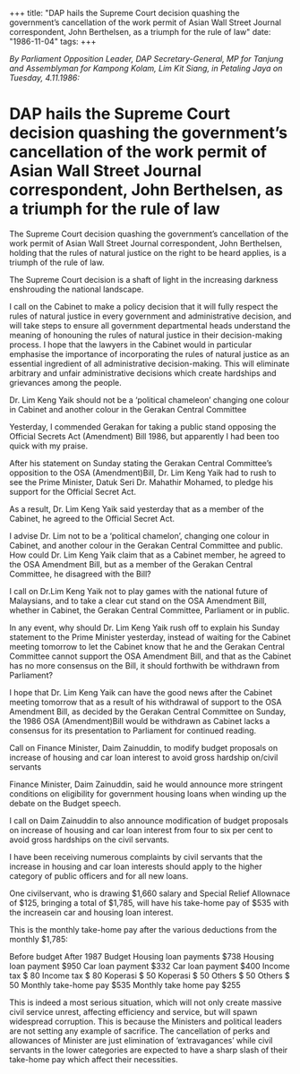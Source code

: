 +++ 
title: "DAP hails the Supreme Court decision quashing the government’s cancellation of the work permit of Asian Wall Street Journal correspondent, John Berthelsen, as a triumph for the rule of law"
date: "1986-11-04"
tags:
+++

_By Parliament Opposition Leader, DAP Secretary-General, MP for Tanjung and Assemblyman for Kampong Kolam, Lim Kit Siang, in Petaling Jaya on Tuesday, 4.11.1986:_

# DAP hails the Supreme Court decision quashing the government’s cancellation of the work permit of Asian Wall Street Journal correspondent, John Berthelsen, as a triumph for the rule of law

The Supreme Court decision quashing the government’s cancellation of the work permit of Asian Wall Street Journal correspondent, John Berthelsen, holding that the rules of natural justice on the right to be heard applies, is a triumph of the rule of law.</u>

The Supreme Court decision is a shaft of light in the increasing darkness enshrouding the national landscape.

I call on the Cabinet to make a policy decision that it will fully respect the rules of natural justice in every government and administrative decision, and will take steps to ensure all government departmental heads understand the meaning of honouning the rules of natural justice in their decision-making process. I hope that the lawyers in the Cabinet would in particular emphasise the importance of incorporating the rules of natural justice as an essential ingredient of all administrative decision-making. This will eliminate arbitrary and unfair administrative decisions which create hardships and grievances among the people.

Dr. Lim Keng Yaik should not be a ‘political chameleon’ changing one colour in Cabinet and another colour in the Gerakan Central Committee

Yesterday, I commended Gerakan for taking a public stand opposing the Official Secrets Act (Amendment) Bill 1986, but apparently I had been too quick with my praise.

After his statement on Sunday stating the Gerakan Central Committee’s opposition to the OSA (Amendment)Bill, Dr. Lim Keng Yaik had to rush to see the Prime Minister, Datuk Seri Dr. Mahathir Mohamed, to pledge his support for the Official Secret Act.

As a result, Dr. Lim Keng Yaik said yesterday that as a member of the Cabinet, he agreed to the Official Secret Act.

I advise Dr. Lim not to be a ‘political chamelon’, changing one colour in Cabinet, and another colour in the Gerakan Central Committee and public. How could Dr. Lim Keng Yaik claim that as a Cabinet member, he agreed to the OSA Amendment Bill, but as a member of the Gerakan Central Committee, he disagreed with the Bill?

I call on Dr.Lim Keng Yaik not to play games with the national future of Malaysians, and to take a clear cut stand on the OSA Amendment Bill, whether in Cabinet, the Gerakan Central Committee, Parliament or in public.

In any event, why should Dr. Lim Keng Yaik rush off to explain his Sunday statement to the Prime Minister yesterday, instead of waiting for the Cabinet meeting tomorrow to let the Cabinet know that he and the Gerakan Central Committee cannot support the OSA Amendment Bill, and that as the Cabinet has no more consensus on the Bill, it should forthwith be withdrawn from Parliament?

I hope that Dr. Lim Keng Yaik can have the good news after the Cabinet meeting tomorrow that as a result of his withdrawal of support to the OSA Amendment Bill, as decided by the Gerakan Central Committee on Sunday, the 1986 OSA (Amendment)Bill would be withdrawn as Cabinet lacks a consensus for its presentation to Parliament for continued reading.

Call on Finance Minister, Daim Zainuddin, to modify budget proposals on increase of housing and car loan interest to avoid gross hardship on/civil servants

Finance Minister, Daim Zainuddin, said he would announce more stringent conditions on eligibility for government housing loans when winding up the debate on the Budget speech.

I call on Daim Zainuddin to also announce modification of budget proposals on increase of housing and car loan interest from four to six per cent to avoid gross hardships on the civil servants.

I have been receiving numerous complaints by civil servants that the increase in housing and car loan interests should apply to the higher category of public officers and for all new loans.

One civilservant, who is drawing $1,660 salary and Special Relief Allownace of $125, bringing a total of $1,785, will have his take-home pay of $535 with the increasein car and housing loan interest.

This is the monthly take-home pay after the various deductions from the monthly $1,785:

Before budget							After 1987 Budget
Housing loan payments       $738                                                     Housing loan payment       $950
Car loan payment                 $332                                                    Car loan payment                $400
Income tax                            $  80                                                    Income tax                           $  80
Koperasi                               $  50                                                     Koperasi                              $  50
Others                                   $  50                                                     Others                                  $  50
Monthly take-home pay      $535                                                      Monthly take home pay      $255

This is indeed a most serious situation, which will not only create massive civil service unrest, affecting efficiency and service, but will spawn widespread corruption. This is because the Ministers and political leaders are not setting any example of sacrifice. The cancellation of perks and allowances of Minister are just elimination of ‘extravagances’ while civil servants in the lower categories are expected to have a sharp slash of their take-home pay which affect their necessities.
 
